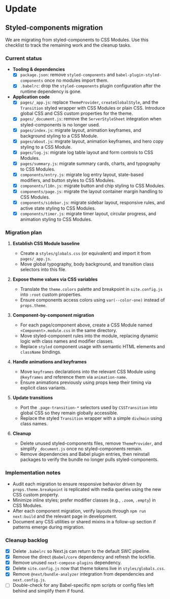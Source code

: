 # Update

## Styled-components migration

We are migrating from styled-components to CSS Modules. Use this checklist to track the remaining work and the cleanup tasks.

### Current status

- **Tooling & dependencies**
   - [x] `package.json`: remove `styled-components` and `babel-plugin-styled-components` once no modules import them.
   - [x] `.babelrc`: drop the `styled-components` plugin configuration after the runtime dependency is gone.

- **Application code**
   - [x] `pages/_app.js`: replace `ThemeProvider`, `createGlobalStyle`, and the `Transition` styled wrapper with CSS Modules or plain CSS. Introduce global CSS and CSS custom properties for the theme.
   - [x] `pages/_document.js`: remove the `ServerStyleSheet` integration when styled-components is no longer used.
   - [x] `pages/index.js`: migrate layout, animation keyframes, and background styling to a CSS Module.
   - [x] `pages/about.js`: migrate layout, animation keyframes, and hero copy styling to a CSS Module.
   - [x] `pages/log.js`: migrate log table layout and form controls to CSS Modules.
   - [x] `pages/summary.js`: migrate summary cards, charts, and typography to CSS Modules.
   - [x] `components/entry.js`: migrate log entry layout, state-based modifiers, and button styles to CSS Modules.
   - [x] `components/l10n.js`: migrate button and chip styling to CSS Modules.
   - [x] `components/page.js`: migrate the layout container margin handling to CSS Modules.
   - [x] `components/sidebar.js`: migrate sidebar layout, responsive rules, and active state styling to CSS Modules.
   - [x] `components/timer.js`: migrate timer layout, circular progress, and animation styling to CSS Modules.

### Migration plan

1. **Establish CSS Module baseline**
   - Create a `styles/globals.css` (or equivalent) and import it from `pages/_app.js`.
   - Move global typography, body background, and transition class selectors into this file.

2. **Expose theme values via CSS variables**
   - Translate the `theme.colors` palette and breakpoint in `site.config.js` into `:root` custom properties.
   - Ensure components access colors using `var(--color-one)` instead of `props.theme`.

3. **Component-by-component migration**
   - For each page/component above, create a CSS Module named `<Component>.module.css` in the same directory.
   - Move styled-component rules into the module, replacing dynamic logic with class names and modifier classes.
   - Replace `styled` component usage with semantic HTML elements and `className` bindings.

4. **Handle animations and keyframes**
   - Move `keyframes` declarations into the relevant CSS Module using `@keyframes` and reference them via `animation-name`.
   - Ensure animations previously using props keep their timing via explicit class variants.

5. **Update transitions**
   - Port the `.page-transition-*` selectors used by `CSSTransition` into global CSS so they remain globally accessible.
   - Replace the styled `Transition` wrapper with a simple `div`/`main` using class names.

6. **Cleanup**
   - Delete unused styled-components files, remove `ThemeProvider`, and simplify `_document.js` once no styled-components remain.
   - Remove dependencies and Babel plugin entries, then reinstall packages to verify the bundle no longer pulls styled-components.

### Implementation notes

- Audit each migration to ensure responsive behavior driven by `props.theme.breakpoint` is replicated with media queries using the new CSS custom property.
- Minimize inline styles; prefer modifier classes (e.g., `.zoom`, `.empty`) in CSS Modules.
- After each component migration, verify layouts through `npm run next:build` and the relevant page in development.
- Document any CSS utilities or shared mixins in a follow-up section if patterns emerge during migration.

### Cleanup backlog

- [x] Delete `.babelrc` so Next.js can return to the default SWC pipeline.
- [x] Remove the direct `@babel/core` dependency and refresh the lockfile.
- [x] Remove unused `next-compose-plugins` dependency.
- [x] Delete `site.config.js` now that theme tokens live in `styles/globals.css`.
- [x] Remove `@next/bundle-analyzer` integration from dependencies and `next.config.js`.
- [ ] Double-check for any Babel-specific npm scripts or config files left behind and simplify them if found.
